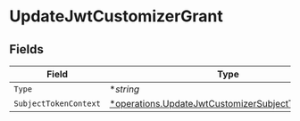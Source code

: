 # UpdateJwtCustomizerGrant


## Fields

| Field                                                                                                                   | Type                                                                                                                    | Required                                                                                                                | Description                                                                                                             |
| ----------------------------------------------------------------------------------------------------------------------- | ----------------------------------------------------------------------------------------------------------------------- | ----------------------------------------------------------------------------------------------------------------------- | ----------------------------------------------------------------------------------------------------------------------- |
| `Type`                                                                                                                  | **string*                                                                                                               | :heavy_minus_sign:                                                                                                      | N/A                                                                                                                     |
| `SubjectTokenContext`                                                                                                   | [*operations.UpdateJwtCustomizerSubjectTokenContext](../../models/operations/updatejwtcustomizersubjecttokencontext.md) | :heavy_minus_sign:                                                                                                      | arbitrary                                                                                                               |